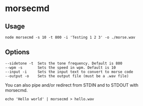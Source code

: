 # morsecmd

## Usage
    
    node morsecmd -s 10 -t 800 -i 'Testing 1 2 3' -o ./morse.wav

## Options

    --sidetone -t  Sets the tone frequency. Default is 800
    --wpm -s       Sets the speed in wpm. Default is 10
    --input -i     Sets the input text to convert to morse code
    --output -o    Sets the output file (must be a .wav file)

You can also pipe and/or redirect from STDIN and to STDOUT with morsecmd.

    echo 'Hello world' | morsecmd > hello.wav
